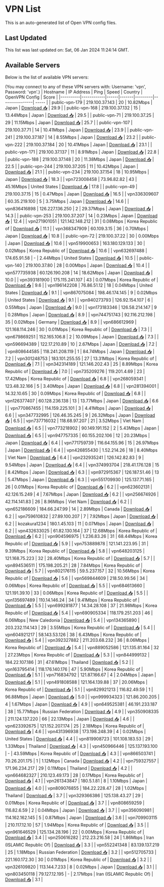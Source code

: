 # VPN List

This is an auto-generated list of Open VPN config files.

## Last Updated

This list was last updated on: Sat, 06 Jan 2024 11:24:14 GMT.

## Available Servers

Below is the list of available VPN servers:

(You may connect to any of these VPN servers with: Username: 'vpn', Password: 'vpn'.)
| Hostname | IP Address | Ping | Speed | Country | OpenVPN Config | Score |
|----------|------------|------|-------|---------|----------------| ----- |
| public-vpn-179 | 219.100.37.143 | 20 | 10.82Mbps | Japan | [Download 📥](./configs/server_0_JP.ovpn) | 29.9 |
| public-vpn-168 | 219.100.37.132 | 15 | 13.44Mbps | Japan | [Download 📥](./configs/server_1_JP.ovpn) | 29.5 |
| public-vpn-71 | 219.100.37.25 | 29 | 11.15Mbps | Japan | [Download 📥](./configs/server_2_JP.ovpn) | 25.7 |
| public-vpn-107 | 219.100.37.71 | 14 | 10.41Mbps | Japan | [Download 📥](./configs/server_3_JP.ovpn) | 23.9 |
| public-vpn-241 | 219.100.37.187 | 14 | 8.55Mbps | Japan | [Download 📥](./configs/server_4_JP.ovpn) | 23.2 |
| public-vpn-222 | 219.100.37.184 | 20 | 10.41Mbps | Japan | [Download 📥](./configs/server_5_JP.ovpn) | 23.1 |
| public-vpn-171 | 219.100.37.137 | 11 | 8.91Mbps | Japan | [Download 📥](./configs/server_6_JP.ovpn) | 22.8 |
| public-vpn-188 | 219.100.37.148 | 20 | 11.38Mbps | Japan | [Download 📥](./configs/server_7_JP.ovpn) | 22.5 |
| public-vpn-244 | 219.100.37.205 | 11 | 10.42Mbps | Japan | [Download 📥](./configs/server_8_JP.ovpn) | 21.1 |
| public-vpn-234 | 219.100.37.154 | 18 | 10.95Mbps | Japan | [Download 📥](./configs/server_9_JP.ovpn) | 18.3 |
| vpn723008458 | 73.96.82.82 | 43 | 45.16Mbps | United States | [Download 📥](./configs/server_10_US.ovpn) | 17.8 |
| public-vpn-49 | 219.100.37.15 | 15 | 0.47Mbps | Japan | [Download 📥](./configs/server_11_JP.ovpn) | 16.5 |
| vpn336309607 | 60.35.219.100 | 5 | 3.75Mbps | Japan | [Download 📥](./configs/server_12_JP.ovpn) | 14.6 |
| vpn836416898 | 126.227.136.250 | 2 | 29.37Mbps | Japan | [Download 📥](./configs/server_13_JP.ovpn) | 14.3 |
| public-vpn-253 | 219.100.37.207 | 14 | 0.23Mbps | Japan | [Download 📥](./configs/server_14_JP.ovpn) | 12.4 |
| vpn271901051 | 121.142.148.212 | 31 | 0.08Mbps | Korea Republic of | [Download 📥](./configs/server_15_KR.ovpn) | 11.1 |
| vpn368347909 | 60.109.3.15 | 36 | 0.70Mbps | Japan | [Download 📥](./configs/server_16_JP.ovpn) | 10.8 |
| public-vpn-72 | 219.100.37.22 | 30 | 0.00Mbps | Japan | [Download 📥](./configs/server_17_JP.ovpn) | 10.6 |
| vpn519900653 | 163.180.129.133 | 30 | 0.02Mbps | Korea Republic of | [Download 📥](./configs/server_18_KR.ovpn) | 10.6 |
| vpn632697488 | 174.65.91.58 | - | 2.44Mbps | United States | [Download 📥](./configs/server_19_US.ovpn) | 10.5 |
| public-vpn-140 | 219.100.37.80 | 28 | 0.00Mbps | Japan | [Download 📥](./configs/server_20_JP.ovpn) | 10.4 |
| vpn577735938 | 60.126.190.208 | 14 | 18.62Mbps | Japan | [Download 📥](./configs/server_21_JP.ovpn) | 10.0 |
| vpn393181900 | 175.115.241.107 | 43 | 0.07Mbps | Korea Republic of | [Download 📥](./configs/server_22_KR.ovpn) | 9.6 |
| vpn196142208 | 76.86.51.12 | 18 | 0.04Mbps | United States | [Download 📥](./configs/server_23_US.ovpn) | 9.1 |
| vpn867075084 | 198.46.174.145 | 9 | 0.02Mbps | United States | [Download 📥](./configs/server_24_US.ovpn) | 9.1 |
| vpn940273793 | 126.92.154.107 | 6 | 0.55Mbps | Japan | [Download 📥](./configs/server_25_JP.ovpn) | 9.0 |
| vpn173183346 | 126.58.214.147 | 9 | 0.28Mbps | Japan | [Download 📥](./configs/server_26_JP.ovpn) | 8.9 |
| vpn744751743 | 92.116.212.198 | 35 | 0.02Mbps | Germany | [Download 📥](./configs/server_27_DE.ovpn) | 8.9 |
| vpn686612969 | 121.168.114.246 | 30 | 0.01Mbps | Korea Republic of | [Download 📥](./configs/server_28_KR.ovpn) | 7.3 |
| vpn679869251 | 152.165.106.8 | 2 | 10.09Mbps | Japan | [Download 📥](./configs/server_29_JP.ovpn) | 7.3 |
| vpn596694389 | 122.17.210.89 | 10 | 2.67Mbps | Japan | [Download 📥](./configs/server_30_JP.ovpn) | 7.2 |
| vpn808644585 | 118.241.208.119 | 1 | 84.74Mbps | Japan | [Download 📥](./configs/server_31_JP.ovpn) | 7.2 |
| vpn301248753 | 183.101.255.55 | 27 | 13.31Mbps | Korea Republic of | [Download 📥](./configs/server_32_KR.ovpn) | 7.1 |
| vpn342314189 | 121.146.202.43 | 25 | 8.89Mbps | Korea Republic of | [Download 📥](./configs/server_33_KR.ovpn) | 7.0 |
| vpn735209276 | 119.201.4.69 | 23 | 17.42Mbps | Korea Republic of | [Download 📥](./configs/server_34_KR.ovpn) | 6.8 |
| vpn268059341 | 123.48.32.166 | 5 | 3.40Mbps | Japan | [Download 📥](./configs/server_35_JP.ovpn) | 6.8 |
| vpn281394001 | 14.32.10.65 | 30 | 0.09Mbps | Korea Republic of | [Download 📥](./configs/server_36_KR.ovpn) | 6.8 |
| vpn126377407 | 60.128.236.138 | 13 | 13.77Mbps | Japan | [Download 📥](./configs/server_37_JP.ovpn) | 6.6 |
| vpn770867455 | 114.159.225.101 | 3 | 4.41Mbps | Japan | [Download 📥](./configs/server_38_JP.ovpn) | 6.6 |
| vpn347732995 | 126.46.35.245 | 9 | 26.32Mbps | Japan | [Download 📥](./configs/server_39_JP.ovpn) | 6.5 |
| vpn737716032 | 118.68.97.207 | 21 | 3.52Mbps | Viet Nam | [Download 📥](./configs/server_40_VN.ovpn) | 6.5 |
| vpn773218902 | 90.149.191.152 | 2 | 5.43Mbps | Japan | [Download 📥](./configs/server_41_JP.ovpn) | 6.5 |
| vpn947757335 | 60.155.202.106 | 12 | 20.23Mbps | Japan | [Download 📥](./configs/server_42_JP.ovpn) | 6.4 |
| vpn771759739 | 116.64.155.96 | 15 | 26.97Mbps | Japan | [Download 📥](./configs/server_43_JP.ovpn) | 6.4 |
| vpn426855430 | 1.52.214.26 | 18 | 8.40Mbps | Viet Nam | [Download 📥](./configs/server_44_VN.ovpn) | 6.4 |
| vpn232935241 | 126.142.82.83 | 9 | 9.54Mbps | Japan | [Download 📥](./configs/server_45_JP.ovpn) | 6.4 |
| vpn374993704 | 218.41.176.128 | 15 | 8.42Mbps | Japan | [Download 📥](./configs/server_46_JP.ovpn) | 6.3 |
| vpn972915367 | 126.187.51.46 | 13 | 5.47Mbps | Japan | [Download 📥](./configs/server_47_JP.ovpn) | 6.3 |
| vpn551709930 | 125.137.71.165 | 26 | 0.01Mbps | Korea Republic of | [Download 📥](./configs/server_48_KR.ovpn) | 6.2 |
| vpn623602131 | 42.126.15.249 | 4 | 7.67Mbps | Japan | [Download 📥](./configs/server_49_JP.ovpn) | 6.2 |
| vpn256674926 | 42.114.141.83 | 26 | 8.96Mbps | Viet Nam | [Download 📥](./configs/server_50_VN.ovpn) | 6.2 |
| vpn652186609 | 184.66.247.99 | 14 | 2.89Mbps | Canada | [Download 📥](./configs/server_51_CA.ovpn) | 6.2 |
| vpn759610832 | 27.89.100.207 | 7 | 7.92Mbps | Japan | [Download 📥](./configs/server_52_JP.ovpn) | 6.2 |
| kozakura1234 | 180.1.45.103 | 11 | 0.07Mbps | Japan | [Download 📥](./configs/server_53_JP.ovpn) | 6.2 |
| vpn432633025 | 61.82.130.164 | 37 | 12.68Mbps | Korea Republic of | [Download 📥](./configs/server_54_KR.ovpn) | 6.2 |
| vpn904596975 | 1.236.83.26 | 31 | 68.44Mbps | Korea Republic of | [Download 📥](./configs/server_55_KR.ovpn) | 5.9 |
| vpn753889878 | 121.141.223.95 | 31 | 9.39Mbps | Korea Republic of | [Download 📥](./configs/server_56_KR.ovpn) | 5.8 |
| vpn648203125 | 121.168.75.223 | 32 | 28.40Mbps | Korea Republic of | [Download 📥](./configs/server_57_KR.ovpn) | 5.7 |
| vpn894536511 | 175.198.205.21 | 28 | 7.84Mbps | Korea Republic of | [Download 📥](./configs/server_58_KR.ovpn) | 5.7 |
| vpn802176115 | 59.5.237.157 | 32 | 10.56Mbps | Korea Republic of | [Download 📥](./configs/server_59_KR.ovpn) | 5.6 |
| vpn569844609 | 218.50.99.56 | 34 | 0.06Mbps | Korea Republic of | [Download 📥](./configs/server_60_KR.ovpn) | 5.5 |
| vpn684613660 | 121.191.39.10 | 33 | 0.06Mbps | Korea Republic of | [Download 📥](./configs/server_61_KR.ovpn) | 5.5 |
| vpn135697489 | 110.14.146.24 | 34 | 9.41Mbps | Korea Republic of | [Download 📥](./configs/server_62_KR.ovpn) | 5.5 |
| vpn699281877 | 14.34.28.108 | 37 | 21.98Mbps | Korea Republic of | [Download 📥](./configs/server_63_KR.ovpn) | 5.4 |
| vpn690905334 | 118.179.251.203 | 46 | 6.06Mbps | New Caledonia | [Download 📥](./configs/server_64_NC.ovpn) | 5.4 |
| vpn134365890 | 203.232.114.143 | 29 | 3.55Mbps | Korea Republic of | [Download 📥](./configs/server_65_KR.ovpn) | 5.4 |
| vpn604921217 | 58.143.53.126 | 38 | 6.43Mbps | Korea Republic of | [Download 📥](./configs/server_66_KR.ovpn) | 5.4 |
| vpn392327882 | 211.203.68.232 | 36 | 8.06Mbps | Korea Republic of | [Download 📥](./configs/server_67_KR.ovpn) | 5.4 |
| vpn889052586 | 121.135.81.164 | 32 | 27.23Mbps | Korea Republic of | [Download 📥](./configs/server_68_KR.ovpn) | 5.3 |
| vpn844999132 | 184.22.107.186 | 31 | 47.61Mbps | Thailand | [Download 📥](./configs/server_69_TH.ovpn) | 5.2 |
| vpn163795414 | 118.176.140.176 | 47 | 5.90Mbps | Korea Republic of | [Download 📥](./configs/server_70_KR.ovpn) | 5.1 |
| vpn716834792 | 121.87.166.67 | 4 | 2.04Mbps | Japan | [Download 📥](./configs/server_71_JP.ovpn) | 5.1 |
| vpn491808588 | 121.164.139.88 | 37 | 20.06Mbps | Korea Republic of | [Download 📥](./configs/server_72_KR.ovpn) | 5.1 |
| vpn829921213 | 116.82.49.59 | 1 | 96.88Mbps | Japan | [Download 📥](./configs/server_73_JP.ovpn) | 5.0 |
| vpn999934323 | 121.86.200.205 | 4 | 1.67Mbps | Japan | [Download 📥](./configs/server_74_JP.ovpn) | 4.9 |
| vpn649525381 | 46.191.233.187 | 38 | 15.77Mbps | Russian Federation | [Download 📥](./configs/server_75_RU.ovpn) | 4.9 |
| vpn350908335 | 211.124.137.220 | 66 | 22.13Mbps | Japan | [Download 📥](./configs/server_76_JP.ovpn) | 4.6 |
| vpn623392675 | 121.152.207.174 | 25 | 2.18Mbps | Korea Republic of | [Download 📥](./configs/server_77_KR.ovpn) | 4.6 |
| vpn431396938 | 173.198.248.39 | 4 | 0.02Mbps | United States | [Download 📥](./configs/server_78_US.ovpn) | 4.4 |
| vpn819908723 | 101.108.183.53 | 29 | 1.33Mbps | Thailand | [Download 📥](./configs/server_79_TH.ovpn) | 4.3 |
| vpn450966446 | 125.137.193.100 | - | 43.59Mbps | Korea Republic of | [Download 📥](./configs/server_80_KR.ovpn) | 4.3 |
| vpn866503741 | 70.26.201.175 | 1 | 1.12Mbps | Canada | [Download 📥](./configs/server_81_CA.ovpn) | 4.2 |
| vpn759327557 | 171.96.234.217 | 29 | 0.11Mbps | Thailand | [Download 📥](./configs/server_82_TH.ovpn) | 4.2 |
| vpn664682327 | 210.123.49.173 | 28 | 0.17Mbps | Korea Republic of | [Download 📥](./configs/server_83_KR.ovpn) | 4.1 |
| vpn261343847 | 180.5.1.81 | 8 | 1.10Mbps | Japan | [Download 📥](./configs/server_84_JP.ovpn) | 4.0 |
| vpn809076855 | 184.22.228.47 | 28 | 1.02Mbps | Thailand | [Download 📥](./configs/server_85_TH.ovpn) | 3.7 |
| vpn329366386 | 125.138.43.27 | 29 | 0.01Mbps | Korea Republic of | [Download 📥](./configs/server_86_KR.ovpn) | 3.7 |
| vpn808659259 | 116.82.6.59 | 2 | 0.04Mbps | Japan | [Download 📥](./configs/server_87_JP.ovpn) | 3.7 |
| vpn356090981 | 114.162.162.145 | 5 | 0.87Mbps | Japan | [Download 📥](./configs/server_88_JP.ovpn) | 3.6 |
| vpn709903115 | 210.117.12.10 | 57 | 1.94Mbps | Korea Republic of | [Download 📥](./configs/server_89_KR.ovpn) | 3.5 |
| vpn961646529 | 125.134.28.196 | 22 | 0.00Mbps | Korea Republic of | [Download 📥](./configs/server_90_KR.ovpn) | 3.4 |
| vpn250616282 | 212.23.216.58 | 24 | 1.86Mbps | Iran (ISLAMIC Republic Of) | [Download 📥](./configs/server_91_IR.ovpn) | 3.3 |
| vpn552241348 | 83.139.137.219 | 25 | 1.18Mbps | Russian Federation | [Download 📥](./configs/server_92_RU.ovpn) | 3.2 |
| vpn512705733 | 221.160.172.30 | 30 | 0.01Mbps | Korea Republic of | [Download 📥](./configs/server_93_KR.ovpn) | 3.2 |
| vpn326109820 | 113.144.7.233 | 8 | 0.02Mbps | Japan | [Download 📥](./configs/server_94_JP.ovpn) | 3.1 |
| vpn803450118 | 79.127.12.195 | - | 2.17Mbps | Iran (ISLAMIC Republic Of) | [Download 📥](./configs/server_95_IR.ovpn) | 3.1 |
